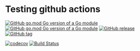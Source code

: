 # Testing github actions


[![GitHub go.mod Go version of a Go module](https://img.shields.io/github/go-mod/go-version/fakovacic/test-actions.svg)](https://github.com/fakovacic/test-actions)
[![GitHub go.mod Go version of a Go module](https://img.shields.io/github/fakovacic/test-actions)](https://github.com/fakovacic/test-actions)
[![GitHub release](https://img.shields.io/github/release/fakovacic/test-actions.js.svg)](https://github.com/fakovacic/test-actions)
[![GitHub tag](https://img.shields.io/github/tag/fakovacic/test-actions.js.svg)](https://github.com/fakovacic/test-actions)

[![codecov](https://codecov.io/gh/github/fakovacic/test-actions/branch/master/graph/badge.svg)](https://github.com/fakovacic/test-actions)
[![Build Status](https://cloud.drone.io/api/badges/github/fakovacic/test-actions/status.svg)](https://github.com/fakovacic/test-actions)

